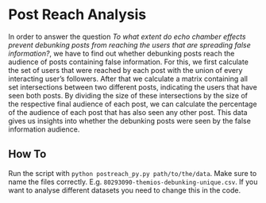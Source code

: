 # Post Reach Analysis
In order to answer the question *To what extent do echo chamber effects prevent debunking posts from reaching the users that are spreading false information?*, we have to find out whether debunking posts reach the audience of posts containing false information. For this, we first calculate the set of users that were reached by each post with the union of every interacting user’s followers. After that we calculate a matrix containing all set intersections between two different posts, indicating the users that have seen both posts. By dividing the size of these intersections by the size of the respective final audience of each post, we can calculate the percentage of the audience of each post that has also seen any other post. This data gives us insights into whether the debunking posts were seen by the false information audience.
## How To
Run the script with `python postreach_py.py path/to/the/data`. Make sure to name the files correctly.
E.g. `80293090-themios-debunking-unique.csv`. If you want to analyse different datasets you need to change this in the code.